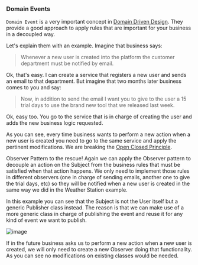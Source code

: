 ### Domain Events
`Domain Event` is a very important concept in [Domain Driven Design](https://en.wikipedia.org/wiki/Domain-driven_design). They provide a good approach to apply rules that are important for your business in a decoupled way.

Let's explain them with an example. Imagine that business says: 

> Whenever a new user is created into the platform the customer department must be notified by email.

Ok, that's easy. I can create a service that registers a new user and sends an email to that department. But imagine that two months later business comes to you and say:

> Now, in addition to send the email I want you to give to the user a 15 trial days to use the brand new tool that we released last week.

Ok, easy too. You go to the service that is in charge of creating the user and adds the new business logic requested.

As you can see, every time business wants to perform a new action when a new user is created you need to go to the same service and apply the pertinent modifications. We are breaking the [Open Closed Principle](https://en.wikipedia.org/wiki/Open/closed_principle).

Observer Pattern to the rescue! Again we can apply the Observer pattern to decouple an action on the Subject from the business rules that must be satisfied when that action happens. We only need to implement those rules in different observers (one in charge of sending emails, another one to give the trial days, etc) so they will be notified when a new user is created in the same way we did in the Weather Station example.

In this example you can see that the Subject is not the User itself but a generic Publisher class instead. The reason is that we can make use of a more generic class in charge of publishing the event and reuse it for any kind of event we want to publish.

![image](https://cloud.githubusercontent.com/assets/1727504/14114274/e0afe050-f5c5-11e5-98ca-603f4ed4e24e.png)

If in the future business asks us to perform a new action when a new user is created, we will only need to create a new Observer doing that functionality. As you can see no modifications on existing classes would be needed.


